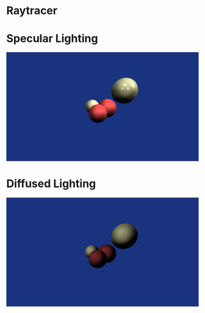 # Raytracer

# Specular Lighting

![Alt text](/screenshots/SpecularLighting.png?raw=true "First instance of specular lighting")

# Diffused Lighting

![Alt text](/screenshots/DiffusedLighting.png?raw=true "First instance of diffused lighting")

